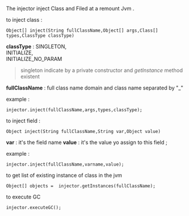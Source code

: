 The injector inject Class and Filed at a remount Jvm  .

to inject class :

    Object[] inject(String fullClassName,Object[] args,Class[] types,ClassType classType)

**classType** :
	SINGLETON,  
INITIALIZE,  
INITIALIZE_NO_PARAM

> singleton indicate by a private constructor and *getInstance* method  existent


**fullClassName** :
full class name domain and class name separated by "_" 

example :

    injector.inject(fullClassName,args,types,classType);

to inject field :

    Object inject(String fullClassName,String var,Object value)

**var** : it's the field name
**value** : it's the value yo assign to this field ; 

example :

    injector.inject(fullClassName,varname,value);

to get list of existing instance of class in the jvm 

    Object[] objects =  injector.getInstances(fullClassName);

to execute GC 

    injector.executeGC();
